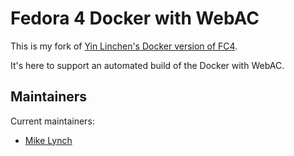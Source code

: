 # Fedora 4 Docker with WebAC

This is my fork of
[Yin Linchen's Docker version of FC4](https://github.com/yinlinchen/fcrepo4-docker).

It's here to support an automated build of the Docker with WebAC.


## Maintainers

Current maintainers:

* [Mike Lynch](https://github.com/spikelynch)
